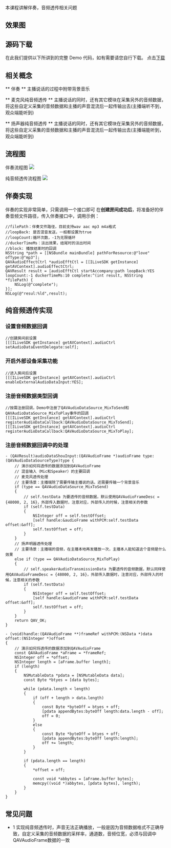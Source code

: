﻿本课程讲解伴奏，音频透传相关问题

## 效果图

## 源码下载
在此我们提供以下所讲到的完整 Demo 代码，如有需要请您自行下载。 点击[下载](http://dldir1.qq.com/hudongzhibo/ILiveSDK/Demo/iOS/Demo_CustomAudio.zip)
## 相关概念

** 伴奏 **
主播说话的过程中附带背景音乐

** 麦克风纯音频透传 **
主播说话的同时，还有其它模块在采集另外的音频数据，将这些自定义采集的音频数据和主播的声音混流后一起传输出去(主播端听不到，观众端能听到)

** 扬声器纯音频透传 **
主播说话的同时，还有其它模块在采集另外的音频数据，将这些自定义采集的音频数据和主播的声音混流后一起传输出去(主播端能听到，观众端能听到)

## 流程图
伴奏流程图
![](https://main.qcloudimg.com/raw/06f21699dcc9be582e7390211cdafddc.png)

纯音频透传流程图
![](https://main.qcloudimg.com/raw/e4dfa85ce847b3916543108ff4368d2b.png)

## 伴奏实现
伴奏的实现非常简单，只需调用一个接口即可
在**创建房间成功后**，将准备好的伴奏音频文件路径，传入伴奏接口中，调用示例：
```
//filePath：伴奏文件路径，目前支持wav aac mp3 m4a格式
//loopBack: 是否混音发送，一般都设置为true
//loopCount:循环次数，-1为无限循环
//duckerTimeMs：淡出效果，结尾时的淡出时间
//block: 播放结束时的回调
NSString *path = [[NSBundle mainBundle] pathForResource:@"love" ofType:@"mp3"];
QAVAudioEffectCtrl *audioEfftCtl = [[ILiveSDK getInstance] getAVContext].audioEffectCtrl;
QAVResult result = [audioEfftCtl startAccompany:path loopBack:YES loopCount:-1 duckerTimeMs:10 complete:^(int result, NSString *filePath) {
    NSLog(@"complete");
}];
NSLog(@"resul:%ld",result);
```

## 纯音频透传实现

### 设置音频数据回调
```
//创建房间前设置
[[[ILiveSDK getInstance] getAVContext].audioCtrl setAudioDataEventDelegate:self];
```

### 开启外部设备采集功能

```
//进入房间后设置
[[[ILiveSDK getInstance] getAVContext].audioCtrl enableExternalAudioDataInput:YES];
```

### 注册音频数据类型回调
```
//按需注册回调，Demo中注册了QAVAudioDataSource_MixToSend和QAVAudioDataSource_MixToPlay事件的回调
[[[ILiveSDK getInstance] getAVContext].audioCtrl registerAudioDataCallback:QAVAudioDataSource_MixToSend];
[[[ILiveSDK getInstance] getAVContext].audioCtrl registerAudioDataCallback:QAVAudioDataSource_MixToPlay];
```

### 注册音频数据回调中的处理

```
- (QAVResult)audioDataShouInput:(QAVAudioFrame *)audioFrame type:(QAVAudioDataSourceType)type {
    // 演示如何将透传的数据添加到QAVAudioFrame
    // 混音输入（Mic和Speaker）的主要回调
    // 麦克风透传处理
    // 主要场景：主播端除了需要传输主播说的话，还需要传输一个背景音乐
    if (type == QAVAudioDataSource_MixToSend)
    {
        // self.testData 为要透传的音频数据，默认使用QAVAudioFrameDesc = {48000, 2, 16}，外部传入数据时，注意对应，外部传入的时候，注意相关的参数
        if (self.testData)
        {
            NSInteger off = self.testOffset;
            [self handle:&audioFrame withPCM:self.testData offset:&off];
            self.testOffset = off;
        }
    }
    // 扬声明器透传处理
    // 主要场景：主播端的音频，在主播本地再发播放一次，主播本人能知道这个音频是什么效果
    else if (type == QAVAudioDataSource_MixToPlay)
    {
        // self.speakerAudioTransmissionData 为要透传的音频数据，默认同样使用QAVAudioFrameDesc = {48000, 2, 16}，外部传入数据时，注意对应，外部传入的时候，注意相关的参数
        if (self.testData)
        {
            NSInteger off = self.testOffset;
            [self handle:&audioFrame withPCM:self.testData offset:&off];
            self.testOffset = off;
        }
    }
    return QAV_OK;
}

- (void)handle:(QAVAudioFrame **)frameRef withPCM:(NSData *)data offset:(NSInteger *)offset
{
    // 演示如何将透传的数据添加到QAVAudioFrame
    const QAVAudioFrame *aFrame = *frameRef;
    NSInteger off = *offset;
    NSInteger length = [aFrame.buffer length];
    if (length)
    {
        NSMutableData *pdata = [NSMutableData data];
        const Byte *btyes = [data bytes];
        
        while (pdata.length < length)
        {
            if (off + length > data.length)
            {
                const Byte *byteOff = btyes + off;
                [pdata appendBytes:byteOff length:data.length - off];
                off = 0;
            }
            else
            {
                const Byte *byteOff = btyes + off;
                [pdata appendBytes:byteOff length:length];
                off += length;
            }
        }
        
        if (pdata.length == length)
        {
            *offset = off;
            
            const void *abbytes = [aFrame.buffer bytes];
            memcpy((void *)abbytes, [pdata bytes], length);
        }
    }
}
```

## 常见问题
* 1 实现纯音频透传时，声音无法正确播放，一般是因为音频数据格式不正确导致，自定义采集的音频数据的采样率，通道数，音频位宽，必须与回调中QAVAudioFrame数据的一致